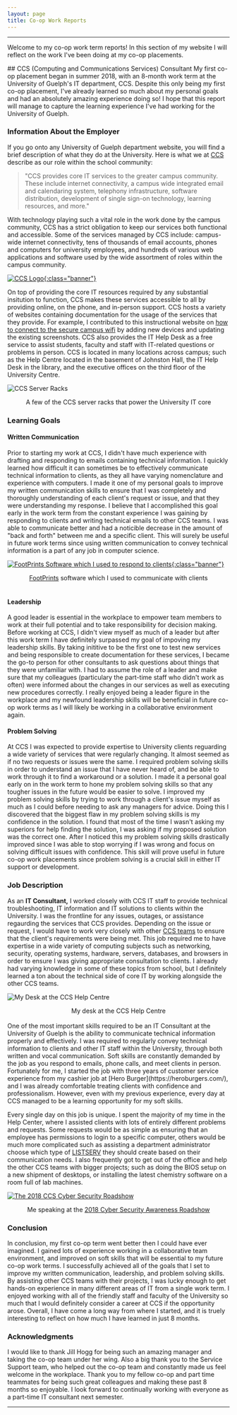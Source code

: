 ```yaml
---
layout: page
title: Co-op Work Reports
---
```

* * *
<p class="message">Welcome to my co-op work term reports! In this section of my website I will reflect on the work I've been doing at my co-op placements.</p>
## CCS (Computing and Communications Services) Consultant 
My first co-op placement began in summer 2018, with an 8-month work term at the University of Guelph's IT department, CCS. Despite this only being my first co-op placement, I've already learned so much about my personal goals and had an absolutely amazing experience doing so! I hope that this report will manage to capture the learning experience I've had working for the University of Guelph.

### Information About the Employer

If you go onto any University of Guelph department website, you will find a brief description of what they do at the University. Here is what we at [CCS](https://www.uoguelph.ca/ccs/) describe as our role within the school community:

> "CCS provides core IT services to the greater campus community. These include internet connectivity, a campus wide integrated email and calendaring system, telephony infrastructure, software distribution, development of single sign-on technology, learning resources, and more."

With technology playing such a vital role in the work done by the campus community, CCS has a strict obligation to keep our services both functional and accessible. Some of the services managed by CCS include: campus-wide internet connectivity, tens of thousands of email accounts, phones and computers for university employees, and hundreds of various web applications and software used by the wide assortment of roles within the campus community. 

<a href="https://twitter.com/uofgccs">![CCS Logo](https://www.uoguelph.ca/ccs/sites/uoguelph.ca.ccs/files/CCS_WebBanner_CCS%20is%20your%20IT%20Dept.png){:class="banner"}</a>

On top of providing the core IT resources required by any substantial insitution to function, CCS makes these services accessible to all by providing online, on the phone, and in-person support. CCS hosts a variety of websites containing documentation for the usage of the services that they provide. For example, I contributed to this instructional website on [how to connect to the secure campus wifi](https://www.uoguelph.ca/ccs/securewireless) by adding new devices and updating the existing screenshots. CCS also provides the IT Help Desk as a free service to assist students, faculty and staff with IT-related questions or problems in person. CCS is located in many locations across campus; such as the Help Centre located in the basement of Johnston Hall, the IT Help Desk in the library, and the executive offices on the third floor of the University Centre.

![CCS Server Racks](https://raw.githubusercontent.com/JasonEllul/JasonEllul.github.io/master/public/images/server_racks.JPG)
<center>A few of the CCS server racks that power the University IT core</center>

### Learning Goals

#### Written Communication

Prior to starting my work at CCS, I didn't have much experience with drafting and responding to emails containing technical information. I quickly learned how difficult it can sometimes be to effectively communicate technical information to clients, as they all have varying nomenclature and experience with computers. I made it one of my personal goals to improve my written communication skills to ensure that I was completely and thoroughly understanding of each client's request or issue, and that they were understanding my response. I believe that I accomplished this goal early in the work term from the constant experience I was gaining by responding to clients and writing technical emails to other CCS teams. I was able to communicate better and had a noticible decrease in the amount of "back and forth" between me and a specific client.  This will surely be useful in future work terms since using written communication to convey technical information is a part of any job in computer science. 


<a href="https://www.footprintsservicedesk.com">![FootPrints Software which I used to respond to clients](https://raw.githubusercontent.com/JasonEllul/JasonEllul.github.io/master/public/images/FP_Screencap.png){:class="banner"}</a>
<center><a href="https://www.footprintsservicedesk.com">FootPrints</a> software which I used to communicate with clients</center>
<br>

#### Leadership

A good leader is essential in the workplace to empower team members to work at their full potential and to take  responsibility for decision making. Before working at CCS, I didn't view myself as much of a leader but after this work term I have definitely surpassed my goal of impoving my leadership skills. By taking inititive to be the first one to test new services and being responsible to create documentation for these services, I became the go-to person for other consultants to ask questions about things that they were unfamiliar with. I had to assume the role of a leader and make sure that my colleagues (particulary the part-time staff who didn't work as often) were informed about the changes in our services as well as executing new procedures correctly. I really enjoyed being a leader figure in the workplace and my newfound leadership skills will be beneficial in future co-op work terms as I will likely be working in a collaborative environment again. 

#### Problem Solving

At CCS I was expected to provide expertise to University clients reguarding a wide variety of services that were regularly changing. It almost seemed as if no two requests or issues were the same. I required problem solving skills in order to understand an issue that I have never heard of, and be able to work through it to find a workaround or a solution. I made it a personal goal early on in the work term to hone my problem solving skills so that any tougher issues in the future would be easier to solve. I improved my problem solving skills by trying to work through a client's issue myself as much as I could before needing to ask any managers for advice. Doing this I discovered that the biggest flaw in my problem solving skills is my confidence in the solution. I found that most of the time I wasn't asking my superiors for help finding the solution, I was asking if my proposed solution was the correct one. After I noticed this my problem solving skills drastically improved since I was able to stop worrying if I was wrong and focus on solving difficult issues with confidence. This skill will prove useful in future co-op work placements since problem solving is a crucial skill in either IT support or development. 

### Job Description

As an <b>IT Consultant,</b> I worked closely with CCS IT staff to provide technical troubleshooting, IT information and IT solutions to clients within the University. I was the frontline for any issues, outages, or assistance regaurding the services that CCS provides. Depending on the issue or request, I would have to work very closely with other [CCS teams](https://www.uoguelph.ca/ccs/)  to ensure that the client's requirements were being met. This job required me to have expertise in a wide variety of computing subjects such as networking, security, operating systems, hardware, servers, databases, and browsers in order to ensure I was giving appropriate consultation to clients. I already had varying knowledge in some of these topics from school, but I definitely learned a ton about the technical side of core IT by working alongside the other CCS teams. 

![My Desk at the CCS Help Centre](https://raw.githubusercontent.com/JasonEllul/JasonEllul.github.io/master/public/images/my_desk.JPG)
<center>My desk at the CCS Help Centre</center>
<br>
One of the most important skills required to be an IT Consultant at the University of Guelph is the ability to communicate technical information properly and effectively. I was required to regularly convey technical information to clients and other IT staff within the University, through both written and vocal communication. Soft skills are constantly demanded by the job as you respond to emails, phone calls, and meet clients in person. Fortunately for me, I started the job with three years of customer service experience from my cashier job at [Hero Burger](https://heroburgers.com/), and I was already comfortable treating clients with confidence and professionalism. However, even with my previous experience, every day at CCS managed to be a learning opportunity for my soft skills.

Every single day on this job is unique. I spent the majority of my time in the Help Center, where I assisted clients with lots of entirely different problems and requests. Some requests would be as simple as ensuring that an employee has permissions to login to a specific computer, others would be much more complicated such as assisting a department administrator choose which type of [LISTSERV](http://www.lsoft.com/) they should create based on their communication needs. I also frequently got to get out of the office and help the other CCS teams with bigger projects; such as doing the BIOS setup on a new shipment of desktops, or installing the latest chemistry software on a room full of lab machines. 

<a href="https://www.uoguelph.ca/ccs/infosec-blog-security-roadshow-recap">![The 2018 CCS Cyber Security Roadshow](https://www.uoguelph.ca/ccs/sites/uoguelph.ca.ccs/files/43641664_181064462769240_2349770659111895040_n.jpg)</a>
<center>Me speaking at the <a href="https://www.uoguelph.ca/ccs/infosec-blog-security-roadshow-recap">2018 Cyber Security Awareness Roadshow</a></center>

### Conclusion

In conclusion, my first co-op term went better then I could have ever imagined. I gained lots of experience working in a collaborative team environment, and improved on soft skills that will be essential to my future co-op work terms. I successfully achieved all of the goals that I set to improve my written communication, leadership, and problem solving skills. By assisting other CCS teams with their projects, I was lucky enough to get hands-on experience in many different areas of IT from a single work term. I enjoyed working with all of the friendly staff and faculty of the University so much that I would definitely consider a career at CCS if the opportunity arose. Overall, I have come a long way from where I started, and it is truely interesting to reflect on how much I have learned in just 8 months. 

### Acknowledgments

I would like to thank Jill Hogg for being such an amazing manager and taking the co-op team under her wing. Also a big thank you to the Service Support team, who helped out the co-op team and constantly made us feel welcome in the workplace. Thank you to my fellow co-op and part time teammates for being such great colleagues and making these past 8 months so enjoyable. I look forward to continually working with everyone as a part-time IT consultant next semester. 



* * *
